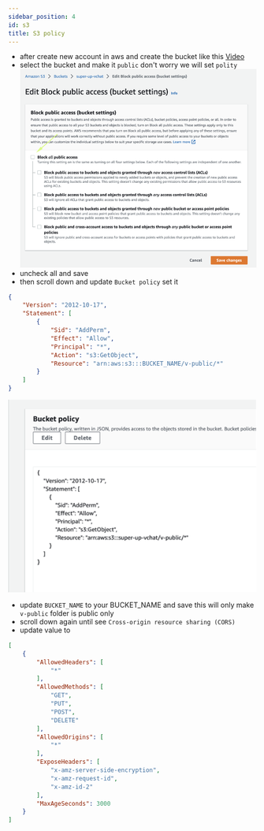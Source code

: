 ```yaml
---
sidebar_position: 4
id: s3
title: S3 policy
---
```

- after create new account in aws and create the bucket like this [Video](https://www.youtube.com/watch?v=NZElg91l_ms&t=585s) 
- select the bucket and make it `public` don't worry we will set `polity`
![](./img/s3_1.png) 
- uncheck all and save
- then scroll down and update `Bucket policy` set it 
```json
{
    "Version": "2012-10-17",
    "Statement": [
        {
            "Sid": "AddPerm",
            "Effect": "Allow",
            "Principal": "*",
            "Action": "s3:GetObject",
            "Resource": "arn:aws:s3:::BUCKET_NAME/v-public/*"
        }
    ]
}
```
![](./img/s3_2.png)
- update `BUCKET_NAME` to your BUCKET_NAME and save this will only make `v-public` folder is public only
- scroll down again until see `Cross-origin resource sharing (CORS)`
- update value to 
```json
[
    {
        "AllowedHeaders": [
            "*"
        ],
        "AllowedMethods": [
            "GET",
            "PUT",
            "POST",
            "DELETE"
        ],
        "AllowedOrigins": [
            "*"
        ],
        "ExposeHeaders": [
            "x-amz-server-side-encryption",
            "x-amz-request-id",
            "x-amz-id-2"
        ],
        "MaxAgeSeconds": 3000
    }
]
```